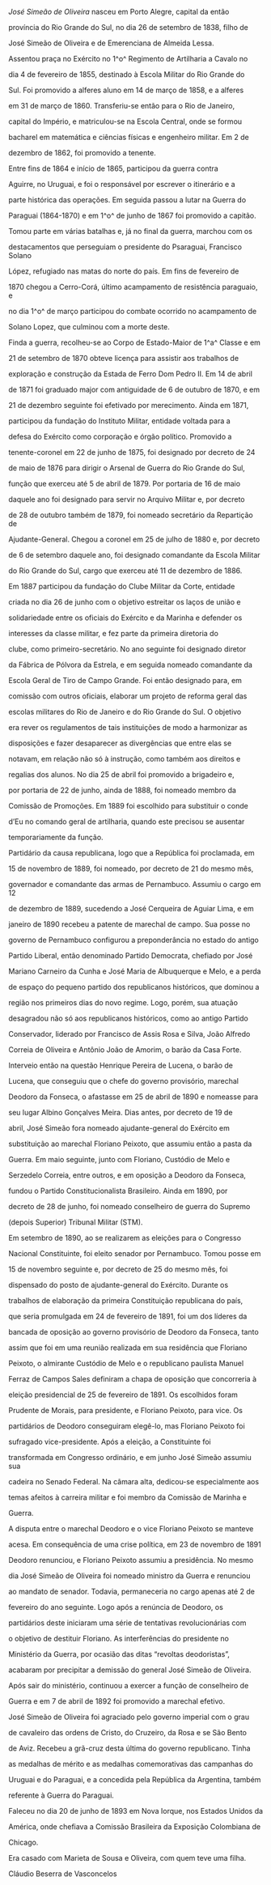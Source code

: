 

*José Simeão de Oliveira* nasceu em Porto Alegre, capital da então

província do Rio Grande do Sul, no dia 26 de setembro de 1838, filho de

José Simeão de Oliveira e de Emerenciana de Almeida Lessa.



Assentou praça no Exército no 1^o^ Regimento de Artilharia a Cavalo no

dia 4 de fevereiro de 1855, destinado à Escola Militar do Rio Grande do

Sul. Foi promovido a alferes aluno em 14 de março de 1858, e a alferes

em 31 de março de 1860. Transferiu-se então para o Rio de Janeiro,

capital do Império, e matriculou-se na Escola Central, onde se formou

bacharel em matemática e ciências físicas e engenheiro militar. Em 2 de

dezembro de 1862, foi promovido a tenente.



Entre fins de 1864 e início de 1865, participou da guerra contra

Aguirre, no Uruguai, e foi o responsável por escrever o itinerário e a

parte histórica das operações. Em seguida passou a lutar na Guerra do

Paraguai (1864-1870) e em 1^o^ de junho de 1867 foi promovido a capitão.

Tomou parte em várias batalhas e, já no final da guerra, marchou com os

destacamentos que perseguiam o presidente do Psaraguai, Francisco Solano

López, refugiado nas matas do norte do país. Em fins de fevereiro de

1870 chegou a Cerro-Corá, último acampamento de resistência paraguaio, e

no dia 1^o^ de março participou do combate ocorrido no acampamento de

Solano Lopez, que culminou com a morte deste.



Finda a guerra, recolheu-se ao Corpo de Estado-Maior de 1^a^ Classe e em

21 de setembro de 1870 obteve licença para assistir aos trabalhos de

exploração e construção da Estada de Ferro Dom Pedro II. Em 14 de abril

de 1871 foi graduado major com antiguidade de 6 de outubro de 1870, e em

21 de dezembro seguinte foi efetivado por merecimento. Ainda em 1871,

participou da fundação do Instituto Militar, entidade voltada para a

defesa do Exército como corporação e órgão político. Promovido a

tenente-coronel em 22 de junho de 1875, foi designado por decreto de 24

de maio de 1876 para dirigir o Arsenal de Guerra do Rio Grande do Sul,

função que exerceu até 5 de abril de 1879. Por portaria de 16 de maio

daquele ano foi designado para servir no Arquivo Militar e, por decreto

de 28 de outubro também de 1879, foi nomeado secretário da Repartição de

Ajudante-General. Chegou a coronel em 25 de julho de 1880 e, por decreto

de 6 de setembro daquele ano, foi designado comandante da Escola Militar

do Rio Grande do Sul, cargo que exerceu até 11 de dezembro de 1886.



Em 1887 participou da fundação do Clube Militar da Corte, entidade

criada no dia 26 de junho com o objetivo estreitar os laços de união e

solidariedade entre os oficiais do Exército e da Marinha e defender os

interesses da classe militar, e fez parte da primeira diretoria do

clube, como primeiro-secretário. No ano seguinte foi designado diretor

da Fábrica de Pólvora da Estrela, e em seguida nomeado comandante da

Escola Geral de Tiro de Campo Grande. Foi então designado para, em

comissão com outros oficiais, elaborar um projeto de reforma geral das

escolas militares do Rio de Janeiro e do Rio Grande do Sul. O objetivo

era rever os regulamentos de tais instituições de modo a harmonizar as

disposições e fazer desaparecer as divergências que entre elas se

notavam, em relação não só à instrução, como também aos direitos e

regalias dos alunos. No dia 25 de abril foi promovido a brigadeiro e,

por portaria de 22 de junho, ainda de 1888, foi nomeado membro da

Comissão de Promoções. Em 1889 foi escolhido para substituir o conde

d’Eu no comando geral de artilharia, quando este precisou se ausentar

temporariamente da função.



Partidário da causa republicana, logo que a República foi proclamada, em

15 de novembro de 1889, foi nomeado, por decreto de 21 do mesmo mês,

governador e comandante das armas de Pernambuco. Assumiu o cargo em 12

de dezembro de 1889, sucedendo a José Cerqueira de Aguiar Lima, e em

janeiro de 1890 recebeu a patente de marechal de campo. Sua posse no

governo de Pernambuco configurou a preponderância no estado do antigo

Partido Liberal, então denominado Partido Democrata, chefiado por José

Mariano Carneiro da Cunha e José Maria de Albuquerque e Melo, e a perda

de espaço do pequeno partido dos republicanos históricos, que dominou a

região nos primeiros dias do novo regime. Logo, porém, sua atuação

desagradou não só aos republicanos históricos, como ao antigo Partido

Conservador, liderado por Francisco de Assis Rosa e Silva, João Alfredo

Correia de Oliveira e Antônio João de Amorim, o barão da Casa Forte.

Interveio então na questão Henrique Pereira de Lucena, o barão de

Lucena, que conseguiu que o chefe do governo provisório, marechal

Deodoro da Fonseca, o afastasse em 25 de abril de 1890 e nomeasse para

seu lugar Albino Gonçalves Meira. Dias antes, por decreto de 19 de

abril, José Simeão fora nomeado ajudante-general do Exército em

substituição ao marechal Floriano Peixoto, que assumiu então a pasta da

Guerra. Em maio seguinte, junto com Floriano, Custódio de Melo e

Serzedelo Correia, entre outros, e em oposição a Deodoro da Fonseca,

fundou o Partido Constitucionalista Brasileiro. Ainda em 1890, por

decreto de 28 de junho, foi nomeado conselheiro de guerra do Supremo

(depois Superior) Tribunal Militar (STM).



Em setembro de 1890, ao se realizarem as eleições para o Congresso

Nacional Constituinte, foi eleito senador por Pernambuco. Tomou posse em

15 de novembro seguinte e, por decreto de 25 do mesmo mês, foi

dispensado do posto de ajudante-general do Exército. Durante os

trabalhos de elaboração da primeira Constituição republicana do país,

que seria promulgada em 24 de fevereiro de 1891, foi um dos líderes da

bancada de oposição ao governo provisório de Deodoro da Fonseca, tanto

assim que foi em uma reunião realizada em sua residência que Floriano

Peixoto, o almirante Custódio de Melo e o republicano paulista Manuel

Ferraz de Campos Sales definiram a chapa de oposição que concorreria à

eleição presidencial de 25 de fevereiro de 1891. Os escolhidos foram

Prudente de Morais, para presidente, e Floriano Peixoto, para vice. Os

partidários de Deodoro conseguiram elegê-lo, mas Floriano Peixoto foi

sufragado vice-presidente. Após a eleição, a Constituinte foi

transformada em Congresso ordinário, e em junho José Simeão assumiu sua

cadeira no Senado Federal. Na câmara alta, dedicou-se especialmente aos

temas afeitos à carreira militar e foi membro da Comissão de Marinha e

Guerra.



A disputa entre o marechal Deodoro e o vice Floriano Peixoto se manteve

acesa. Em consequência de uma crise política, em 23 de novembro de 1891

Deodoro renunciou, e Floriano Peixoto assumiu a presidência. No mesmo

dia José Simeão de Oliveira foi nomeado ministro da Guerra e renunciou

ao mandato de senador. Todavia, permaneceria no cargo apenas até 2 de

fevereiro do ano seguinte. Logo após a renúncia de Deodoro, os

partidários deste iniciaram uma série de tentativas revolucionárias com

o objetivo de destituir Floriano. As interferências do presidente no

Ministério da Guerra, por ocasião das ditas “revoltas deodoristas”,

acabaram por precipitar a demissão do general José Simeão de Oliveira.

Após sair do ministério, continuou a exercer a função de conselheiro de

Guerra e em 7 de abril de 1892 foi promovido a marechal efetivo.



José Simeão de Oliveira foi agraciado pelo governo imperial com o grau

de cavaleiro das ordens de Cristo, do Cruzeiro, da Rosa e se São Bento

de Aviz. Recebeu a grã-cruz desta última do governo republicano. Tinha

as medalhas de mérito e as medalhas comemorativas das campanhas do

Uruguai e do Paraguai, e a concedida pela República da Argentina, também

referente à Guerra do Paraguai.



Faleceu no dia 20 de junho de 1893 em Nova Iorque, nos Estados Unidos da

América, onde chefiava a Comissão Brasileira da Exposição Colombiana de

Chicago.



Era casado com Marieta de Sousa e Oliveira, com quem teve uma filha.



Cláudio Beserra de Vasconcelos



